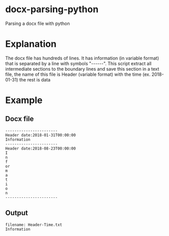 # docx-parsing-python
Parsing a docx file with python

# Explanation

The docx file has hundreds of lines.
It has information (in variable format) that is separated by a line with
symbols "------".
This script extract all intermediate sections to the boundary lines and save
this section in a text file, the name of this file is Header (variable format)
with the time (ex. 2018-01-31) the rest is data

# Example

## Docx file

```
-----------------------
Header date:2018-01-31T00:00:00
Information
-----------------------
Header date:2018-08-23T00:00:00
I
n
f
or
m
a
t
i
o
n
-----------------------
```

## Output

```
filename: Header-Time.txt
Information
```